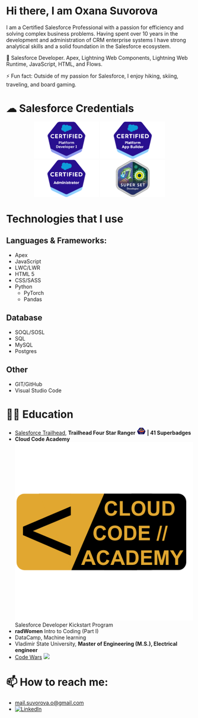 
# Hi there, I am Oxana Suvorova 

I am a Certified Salesforce Professional with a passion for efficiency and solving complex business problems. Having spent over 10 years in the development and administration of CRM enterprise systems I have strong analytical skills and a solid foundation in the Salesforce ecosystem.

🌱 Salesforce Developer. Apex, Lightning Web Components, Lightning Web Runtime, JavaScript, HTML, and Flows.
<!-- 🔭 I’m currently working on the [DGI-Portfolio Project](https://github.com/ManoolK/DGI-Portfolio). -->

⚡ Fun fact: Outside of my passion for Salesforce, I enjoy hiking, skiing, traveling, and board gaming.

# ☁ Salesforce Credentials
<div align="center">
	<img src='/assets/Platform-Developer-I.png' height='100' alt="Platform Developer I">
	<img src='/assets/app_builder.png' height='100' alt="Platform App Builder">
	<img src='/assets/administrator.png' height='100' alt="Administrator">
	<img src='/assets/Developer_Super_Set.png' height='100' alt="Developer Super Set">
</div>

# Technologies that I use

## Languages & Frameworks:
- Apex
- JavaScript
- LWC/LWR
- HTML 5
- CSS/SASS
- Python
	- PyTorch
	- Pandas

## Database
- SOQL/SOSL
- SQL
- MySQL
- Postgres

## Other
- GIT/GitHub
- Visual Studio Code 

# 👩‍🎓 Education 
- [Salesforce Trailhead](https://www.salesforce.com/trailblazer/suvorova), **Trailhead Four Star Ranger** <img src='/assets/four-star-ranger.png' height='20'> **| 41 Superbadges**
- **Cloud Code Academy** <img src='/assets/CCA - Dark Background - Alumni.png' alt="Cloud Code Academy Alumni"> Salesforce Developer Kickstart Program
- **radWomen** Intro to Coding (Part I)
- DataCamp, Machine learning
- Vladimir State University, **Master of Engineering (M.S.), Electrical engineer**  
- [Code Wars](https://www.codewars.com/users/manoolk) <img src="https://www.codewars.com/users/manoolk/badges/micro">

# 📫 How to reach me:
- <mail.suvorova.o@gmail.com>
- [![LinkedIn](https://img.shields.io/badge/LinkedIn-%230077B5.svg?logo=linkedin&logoColor=white)](https://linkedin.com/in/suvorovaoxana) 

<!-- # 📊 GitHub Stats
<div align="center">
  <img src="https://github-readme-stats.vercel.app/api?username=ManoolK&hide_title=false&hide_rank=true&show_icons=true&include_all_commits=true&count_private=true&disable_animations=false&theme=dracula&locale=en&hide_border=false" height="150" alt="stats graph"  />
  <img src="https://github-readme-stats.vercel.app/api/top-langs?username=ManoolK&locale=en&hide_title=false&layout=compact&card_width=320&langs_count=5&theme=dracula&hide_border=false" height="150" alt="languages graph"  />
</div> -->


<!--
Here are some ideas to get you started:

- 👯 I’m looking to collaborate on ...
- 🤔 I’m looking for help with ...
- 💬 Ask me about ...
- 😄 Pronouns: ...
-->

